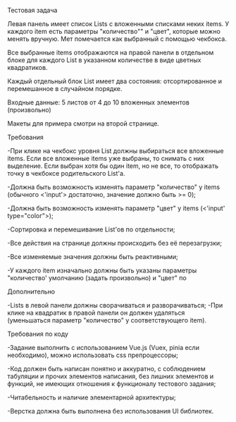 Тестовая задача

Левая панель имеет список Lists с вложенными списками неких items. У каждого item есть
параметры "количество"" и "цвет", которые можно менять вручную. Мет помечается как выбранный
с помощью чекбокса.

Все выбранные items отображаются на правой панели в отдельном блоке для каждого List в
указанном количестве в виде цветных квадратиков.

Каждый отдельный блок List имеет два состояния: отсортированное и перемешанное в случайном
порядке.

Входные данные: 5 листов от 4 до 10 вложенных элементов (произвольно)

Макеты для примера смотри на второй странице.

Требования

-При клике на чекбокс уровня List должны выбираться все вложенные items. Если все
вложенные items уже выбраны, то снимать с них выделение. Если выбран хотя бы один item,
но не все, то отображать точку в чекбоксе родительского List'а.

-Должна быть возможность изменять параметр "количество" у items (обычного <'input'> достаточно, значение должно быть >= 0);

-Должна быть возможность изменять параметр "цвет" у items (<'input' tуре="соlог">);

-Сортировка и перемешивание List'ов по отдельности;

-Все действия на странице должны происходить без её перезагрузки;

-Все изменяемые значения должны быть реактивными;

-У каждого item изначально должны быть указаны параметры "количество' умолчанию (задать произвольно) и "цвет" по

Дополнительно

-Lists в левой панели должны сворачиваться и разворачиваться;
-При клике на квадратик в правой панели он должен удаляться (уменьшаться параметр "количество" у соответствующего item).

Требования по коду

-Задание выполнить с использованием Vue.js (Vuex, pinia если необходимо), можно использовать сss препроцессоры;

-Код должен быть написан понятно и аккуратно, с соблюдением табуляции и прочих элементов написания, без лишних элементов и функций, не имеющих отношения к функционалу тестового задания;

-Читабельность и наличие элементарной архитектуры;

-Верстка должна быть выполнена без использования UI библиотек.
